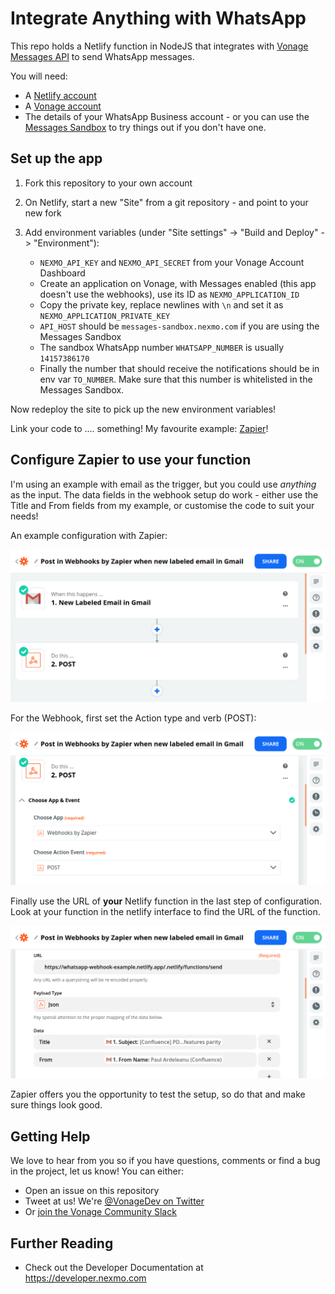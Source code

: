 # Integrate Anything with WhatsApp

This repo holds a Netlify function in NodeJS that integrates with [Vonage Messages API](https://developer.nexmo.com/messages/overview) to send WhatsApp messages.

You will need:

* A [Netlify account](https://app.netlify.com/signup)
* A [Vonage account](https://dashboard.nexmo.com/sign-up?utm_source=DEV_REL&utm_medium=github&utm_campaign=ifttt-netlify)
* The details of your WhatsApp Business account - or you can use the [Messages Sandbox](https://dashboard.nexmo.com/messages/sandbox?utm_source=DEV_REL&utm_medium=github&utm_campaign=netlify-whatsapp-sender) to try things out if you don't have one.

## Set up the app

1. Fork this repository to your own account
2. On Netlify, start a new "Site" from a git repository - and point to your new fork
3. Add environment variables (under "Site settings" -> "Build and Deploy" -> "Environment"):

    * `NEXMO_API_KEY` and `NEXMO_API_SECRET` from your Vonage Account Dashboard
    * Create an application on Vonage, with Messages enabled (this app doesn't use the webhooks), use its ID as `NEXMO_APPLICATION_ID`
    * Copy the private key, replace newlines with `\n` and set it as `NEXMO_APPLICATION_PRIVATE_KEY`
    * `API_HOST` should be `messages-sandbox.nexmo.com` if you are using the Messages Sandbox
    * The sandbox WhatsApp number `WHATSAPP_NUMBER` is usually `14157386170`
    * Finally the number that should receive the notifications should be in env var `TO_NUMBER`. Make sure that this number is whitelisted in the Messages Sandbox.

Now redeploy the site to pick up the new environment variables!

Link your code to .... something! My favourite example: [Zapier](https://zapier.com)!

## Configure Zapier to use your function

I'm using an example with email as the trigger, but you could use _anything_ as the input. The data fields in the webhook setup do work - either use the Title and From fields from my example, or customise the code to suit your needs!

An example configuration with Zapier:

<img src="images/trigger-and-action.png" alt="zap setup showing gmail labelled email as trigger and webhooks as action" />

For the Webhook, first set the Action type and verb (POST):

<img src="images/webhook1.png" alt="Action is Webhooks by Zapier and Action Event is POST" />

Finally use the URL of **your** Netlify function in the last step of configuration. Look at your function in the netlify interface to find the URL of the function.

<img src="images/webhook2.png" alt="URL to netlify function, payload type JSON, Title is email subject and From is email from name" />

Zapier offers you the opportunity to test the setup, so do that and make sure things look good.

## Getting Help

We love to hear from you so if you have questions, comments or find a bug in the project, let us know! You can either:

* Open an issue on this repository
* Tweet at us! We're [@VonageDev on Twitter](https://twitter.com/VonageDev)
* Or [join the Vonage Community Slack](https://developer.nexmo.com/community/slack)

## Further Reading

* Check out the Developer Documentation at <https://developer.nexmo.com>

